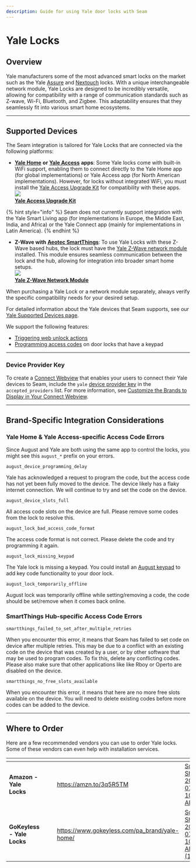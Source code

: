 ```yaml
---
description: Guide for using Yale door locks with Seam
---
```


# Yale Locks

## Overview

Yale manufacturers some of the most advanced smart locks on the market such as the Yale [Assure](https://amzn.to/452zo6n) and [Nextouch](https://amzn.to/3DAeRdP) locks. With a unique interchangeable network module, Yale Locks are designed to be incredibly versatile, allowing for compatibility with a range of communication standards such as Z-wave, Wi-Fi, Bluetooth, and Zigbee. This adaptability ensures that they seamlessly fit into various smart home ecosystems.

***

## Supported Devices

The Seam integration is tailored for Yale Locks that are connected via the following platforms:

* [**Yale Home**](https://www.yalehome.com/au/en/products/smart-products/yale-home-app) **or** [**Yale Access**](https://www.yalehome.com/us/en/products/smart-technology/yale-access) **apps**: Some Yale locks come with built-in WiFi support, enabling them to connect directly to the Yale Home app (for global implementations) or Yale Access app (for North American implementations). However, for locks without integrated WiFi, you must install the [Yale Access Upgrade Kit](https://amzn.to/3OyUVOT) for compatibility with these apps.\
  ![](../.gitbook/assets/d2d0a-yd-accesskit\_ya\_enc1.jpg)\
  [**Yale Access Upgrade Kit**](https://www.amazon.com/Yale-Bluetooth-Upgrade-Assure-Levers/dp/B07GPXN936?hvadid=309748512713\&hvpos=\&hvnetw=g\&hvrand=898690352114198212\&hvpone=\&hvptwo=\&hvqmt=\&hvdev=c\&hvdvcmdl=\&hvlocint=\&hvlocphy=9031939\&hvtargid=pla-628163958927\&psc=1\&linkCode=sl1\&tag=seam0f-20\&linkId=2a3f40625fb6f9267c822adfd793a950\&language=en\_US\&ref\_=as\_li\_ss\_tl)

{% hint style="info" %}
Seam does not currently support integration with the Yale Smart Living app (for implementations in Europe, the Middle East, India, and Africa) or the Yale Connect app (mainly for implementations in Latin America).
{% endhint %}

* **Z-Wave with** [**Aeotec SmartThings**](https://amzn.to/44OulH1): To use Yale Locks with these Z-Wave based hubs, the lock must have the [Yale Z-Wave network module](https://amzn.to/3DC9nis) installed. This module ensures seamless communication between the lock and the hub, allowing for integration into broader smart home setups.\
  ![](../.gitbook/assets/yale-ayr202-zwv-usa-assure-lock-z-wave-plus-network-module-ayr202-zwv-usa.jpeg)\
  [**Yale Z-Wave Network Module**](https://www.amazon.com/Yale-Z-wave-Module-Electronic-AYR202-ZWV-USA/dp/B07B1G5LR9?crid=1M97DIL3OHT0E\&keywords=yale+z-wave+plus+module\&qid=1690480444\&sprefix=yale+z-wave+plus+module,aps,318\&sr=8-1\&ufe=app\_do:amzn1.fos.f5122f16-c3e8-4386-bf32-63e904010ad0\&linkCode=sl1\&tag=seam0f-20\&linkId=62ce481be465b16a59d4e8e1f69e4965\&language=en\_US\&ref\_=as\_li\_ss\_tl)

When purchasing a Yale Lock or a network module separately, always verify the specific compatibility needs for your desired setup.

For detailed information about the Yale devices that Seam supports, see our [Yale Supported Devices page](https://www.seam.co/manufacturers/yale).

We support the following features:

* [Triggering web unlock actions](../api-clients/locks/unlock_door.md)
* [Programming access codes](../products/smart-locks/access-codes/) on door locks that have a keypad

***

### Device Provider Key

To create a [Connect Webview](../core-concepts/connect-webviews/) that enables your users to connect their Yale devices to Seam, include the `yale` [device provider key](../api-clients/connect_webviews/#device-provider-keys) in the `accepted_providers` list. For more information, see [Customize the Brands to Display in Your Connect Webview](../core-concepts/connect-webviews/customizing-connect-webviews.md#customize-the-brands-to-display-in-your-connect-webviews).

***

## Brand-Specific Integration Considerations

### Yale Home & Yale Access-specific Access Code Errors

Since August and Yale are both using the same app to control the locks, you might see this `august_*` prefix on your errors.

`august_device_programming_delay`

Yale has acknowledged a request to program the code, but the access code has not yet been fully moved to the device. The device likely has a flaky internet connection. We will continue to try and set the code on the device.

`august_device_slots_full`

All access code slots on the device are full. Please remove some codes from the lock to resolve this.

`august_lock_bad_access_code_format`

The access code format is not correct. Please delete the code and try programming it again.

`august_lock_missing_keypad`

The Yale lock is missing a keypad. You could install an [August keypad](https://amzn.to/3rOdSUN) to add key code functionality to your door lock.

`august_lock_temporarily_offline`

August lock was temporarily offline while setting/removing a code, the code should be set/remove when it comes back online.

### SmartThings Hub-specific Access Code Errors

`smartthings_failed_to_set_after_multiple_retries`

When you encounter this error, it means that Seam has failed to set code on device after multiple retries. This may be due to a conflict with an existing code on the device that was created by a user, or by other software that may be used to program codes. To fix this, delete any conflicting codes. Please also make sure that other applications like like Rboy or Operto are disabled on the device.

`smartthings_no_free_slots_available`

When you encounter this error, it means that here are no more free slots available on the device. You will need to delete existing codes before more codes can be added to the device.

***

## Where to Order

Here are a few recommended vendors you can use to order Yale locks. Some of these vendors can even help with installation services.

<table data-view="cards"><thead><tr><th></th><th></th><th></th><th data-hidden data-card-target data-type="content-ref"></th><th data-hidden data-card-cover data-type="files"></th></tr></thead><tbody><tr><td><strong>Amazon - Yale Locks</strong></td><td></td><td></td><td><a href="https://amzn.to/3q5R5TM">https://amzn.to/3q5R5TM</a></td><td><a href="../.gitbook/assets/Screen Shot 2023-07-27 at 10.40.18 AM.png">Screen Shot 2023-07-27 at 10.40.18 AM.png</a></td></tr><tr><td><strong>GoKeyless - Yale Locks</strong></td><td></td><td></td><td><a href="https://www.gokeyless.com/pa_brand/yale-home/">https://www.gokeyless.com/pa_brand/yale-home/</a></td><td><a href="../.gitbook/assets/Screen Shot 2023-07-27 at 10.37.07 AM (1).png">Screen Shot 2023-07-27 at 10.37.07 AM (1).png</a></td></tr></tbody></table>
